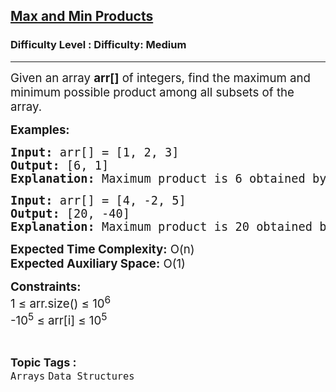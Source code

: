 <h2><a href="https://www.geeksforgeeks.org/problems/max-and-min-products3347/1">Max and Min Products</a></h2><h3>Difficulty Level : Difficulty: Medium</h3><hr><div class="problems_problem_content__Xm_eO"><p class="whitespace-pre-wrap break-words"><span style="font-size: 14pt;">Given an array <strong>arr[]</strong> of integers, find the maximum and minimum possible product among all subsets of the array.</span></p>
<p class="whitespace-pre-wrap break-words"><span style="font-size: 14pt;"><strong>Examples:</strong></span></p>
<pre class="whitespace-pre-wrap break-words"><span style="font-size: 14pt;"><strong>Input:</strong> arr[] = [1, 2, 3]
<strong>Output:</strong> [6, 1]
<strong>Explanation:</strong> Maximum product is 6 obtained by multiplying 2 and 3. Minimum product is 1 obtained by selecting only 1.</span></pre>
<pre class="whitespace-pre-wrap break-words"><span style="font-size: 14pt;"><strong>Input:</strong> arr[] = [4, -2, 5]
<strong>Output:</strong> [20, -40]
<strong>Explanation:</strong> Maximum product is 20 obtained by multiplying 4 and 5. Minimum product is -40 obtained by multiplying 4, -2, and 5.</span></pre>
<p class="whitespace-pre-wrap break-words"><span style="font-size: 14pt;"><strong>Expected Time Complexity:</strong> O(n) <br><strong>Expected Auxiliary Space:</strong> O(1)</span></p>
<p><span style="font-size: 14pt;"> </span></p>
<p class="whitespace-pre-wrap break-words"><span style="font-size: 14pt;"><strong>Constraints:</strong> <br>1 ≤ arr.size() ≤ 10<sup>6</sup><br>-10<sup>5</sup> ≤ arr[i] ≤ 10<sup>5</sup></span></p></div><br><p><span style=font-size:18px><strong>Topic Tags : </strong><br><code>Arrays</code>&nbsp;<code>Data Structures</code>&nbsp;